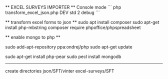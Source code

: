
** EXCEL SURVEYS IMPORTER **
Console mode 
´´´
php transform_excel_json.php DEV std 2 debug
´´´

** transform excel forms to json **
sudo apt install composer
sudo apt-get install php-mbstring
composer require phpoffice/phpspreadsheet


** enable mongo to php **

sudo add-apt-repository ppa:ondrej/php
sudo apt-get update

sudo apt-get install php-pear
sudo pecl install mongodb
****

create directories
json/SFT/vinter
excel-surveys/SFT
